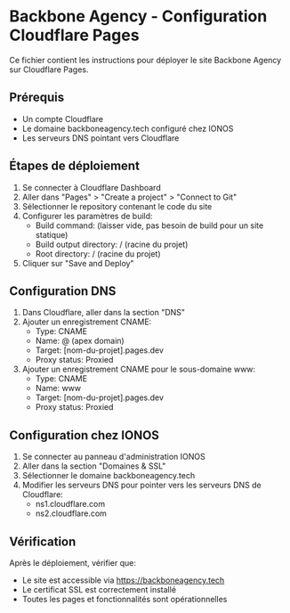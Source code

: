 # Backbone Agency - Configuration Cloudflare Pages

Ce fichier contient les instructions pour déployer le site Backbone Agency sur Cloudflare Pages.

## Prérequis

- Un compte Cloudflare
- Le domaine backboneagency.tech configuré chez IONOS
- Les serveurs DNS pointant vers Cloudflare

## Étapes de déploiement

1. Se connecter à Cloudflare Dashboard
2. Aller dans "Pages" > "Create a project" > "Connect to Git"
3. Sélectionner le repository contenant le code du site
4. Configurer les paramètres de build:
   - Build command: (laisser vide, pas besoin de build pour un site statique)
   - Build output directory: / (racine du projet)
   - Root directory: / (racine du projet)
5. Cliquer sur "Save and Deploy"

## Configuration DNS

1. Dans Cloudflare, aller dans la section "DNS"
2. Ajouter un enregistrement CNAME:
   - Type: CNAME
   - Name: @ (apex domain)
   - Target: [nom-du-projet].pages.dev
   - Proxy status: Proxied
3. Ajouter un enregistrement CNAME pour le sous-domaine www:
   - Type: CNAME
   - Name: www
   - Target: [nom-du-projet].pages.dev
   - Proxy status: Proxied

## Configuration chez IONOS

1. Se connecter au panneau d'administration IONOS
2. Aller dans la section "Domaines & SSL"
3. Sélectionner le domaine backboneagency.tech
4. Modifier les serveurs DNS pour pointer vers les serveurs DNS de Cloudflare:
   - ns1.cloudflare.com
   - ns2.cloudflare.com

## Vérification

Après le déploiement, vérifier que:
- Le site est accessible via https://backboneagency.tech
- Le certificat SSL est correctement installé
- Toutes les pages et fonctionnalités sont opérationnelles
